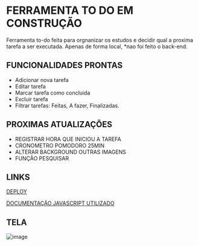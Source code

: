 # FERRAMENTA TO DO EM CONSTRUÇÃO

Ferramenta to-do feita para orgnanizar os estudos e decidir qual a proxima tarefa a ser executada.
Apenas de forma local, *nao foi feito o back-end.

<h2> FUNCIONALIDADES PRONTAS </h2>
<ul>
  <li> Adicionar nova tarefa</li>
  <li> Editar tarefa</li>
  <li> Marcar tarefa como concluida</li>
  <li> Excluir tarefa</li>
   <li>Filtrar tarefas: Feitas, A fazer, Finalizadas.</li>
</ul>

<h2> PROXIMAS ATUALIZAÇÕES </h2>
<ul>
  <li> REGISTRAR HORA QUE INICIOU A TAREFA</li>
  <li> CRONOMETRO POMODORO 25MIN </li>
  <li> ALTERAR BACKGROUND OUTRAS IMAGENS </li>
  <li> FUNÇÃO PESQUISAR </li>
</ul>

<h2> LINKS </h2>

<a href="https://daviroquedev.github.io/to-do/"> DEPLOY </a>

<a href="https://docs.google.com/document/d/e/2PACX-1vQCWishanVGK1xvVo_b9xG_SKVKte7cH937u33f9Ix7Zgh2oj0k3GFm7DLQU5C12QyvJQyjZ-hc8NeY/pub"> DOCUMENTAÇÃO JAVASCRIPT UTILIZADO </a>

<h2> TELA </h2>

![image](https://user-images.githubusercontent.com/101668192/186216316-623c5bb2-53d6-4172-a72e-7a5a19c2ba97.png)

